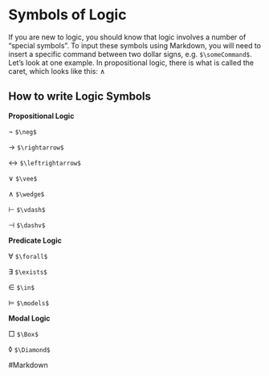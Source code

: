 # Symbols of Logic 

If you are new to logic, you should know that logic involves a number of “special symbols”. To input these symbols using Markdown, you will need to insert a specific command between two dollar signs, e.g. `$\someCommand$`. Let’s look at one example. In propositional logic, there is what is called the caret, which looks like this: ∧

## How to write Logic Symbols 
**Propositional Logic**

¬  `$\neg$`

→ `$\rightarrow$`

↔ `$\leftrightarrow$`

∨ `$\vee$`

∧ `$\wedge$`

⊢ `$\vdash$`

⊣ `$\dashv$`

**Predicate Logic**

∀ `$\forall$`

∃ `$\exists$`

∈ `$\in$`

⊨ `$\models$`

**Modal Logic**

□ `$\Box$`

◊ `$\Diamond$`

#Markdown
